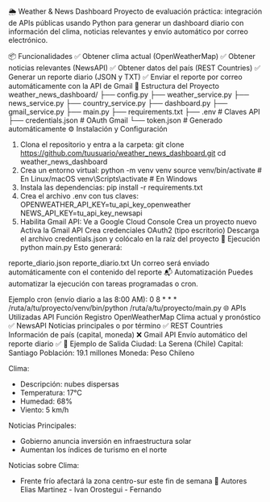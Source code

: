 🌦️ Weather & News Dashboard
Proyecto de evaluación práctica: integración de APIs públicas usando Python para generar un dashboard diario con información del clima, noticias relevantes y envío automático por correo electrónico.

📦 Funcionalidades
✅ Obtener clima actual (OpenWeatherMap)
✅ Obtener noticias relevantes (NewsAPI)
✅ Obtener datos del país (REST Countries)
✅ Generar un reporte diario (JSON y TXT)
✅ Enviar el reporte por correo automáticamente con la API de Gmail
🧱 Estructura del Proyecto
weather_news_dashboard/
├── config.py
├── weather_service.py
├── news_service.py
├── country_service.py
├── dashboard.py
├── gmail_service.py
├── main.py
├── requirements.txt
├── .env              # Claves API 
├── credentials.json  # OAuth Gmail 
└── token.json        # Generado automáticamente 
⚙️ Instalación y Configuración
1. Clona el repositorio y entra a la carpeta:
git clone https://github.com/tuusuario/weather_news_dashboard.git
cd weather_news_dashboard
2. Crea un entorno virtual:
python -m venv venv
source venv/bin/activate        # En Linux/macOS
venv\Scripts\activate           # En Windows
3. Instala las dependencias:
pip install -r requirements.txt
4. Crea el archivo .env con tus claves:
OPENWEATHER_API_KEY=tu_api_key_openweather
NEWS_API_KEY=tu_api_key_newsapi
5. Habilita Gmail API:
Ve a Google Cloud Console
Crea un proyecto nuevo
Activa la Gmail API
Crea credenciales OAuth2 (tipo escritorio)
Descarga el archivo credentials.json y colócalo en la raíz del proyecto
🚀 Ejecución
python main.py
Esto generará:

reporte_diario.json
reporte_diario.txt
Un correo será enviado automáticamente con el contenido del reporte
📬 Automatización
Puedes automatizar la ejecución con tareas programadas o cron.

Ejemplo cron (envío diario a las 8:00 AM):
0 8 * * * /ruta/a/tu/proyecto/venv/bin/python /ruta/a/tu/proyecto/main.py
🌐 APIs Utilizadas
API	Función	Registro
OpenWeatherMap	Clima actual y pronóstico	✅
NewsAPI	Noticias principales o por término	✅
REST Countries	Información de país (capital, moneda)	❌
Gmail API	Envío automático del reporte diario	✅
🧪 Ejemplo de Salida
Ciudad: La Serena (Chile)
Capital: Santiago
Población: 19.1 millones
Moneda: Peso Chileno

Clima:
- Descripción: nubes dispersas
- Temperatura: 17°C
- Humedad: 68%
- Viento: 5 km/h

Noticias Principales:
- Gobierno anuncia inversión en infraestructura solar
- Aumentan los índices de turismo en el norte

Noticias sobre Clima:
- Frente frío afectará la zona centro-sur este fin de semana
📌 Autores
Elias Martinez - Ivan Orostegui - Fernando
